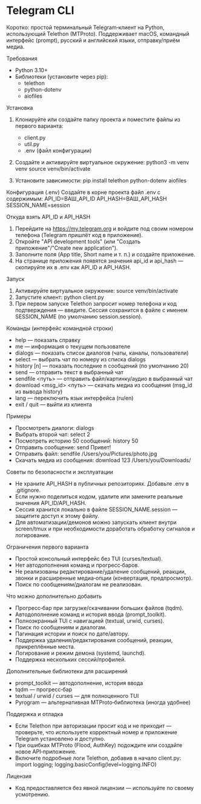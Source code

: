 # Telegram CLI

Коротко: простой терминальный Telegram‑клиент на Python, использующий Telethon (MTProto). Поддерживает macOS, командный интерфейс (prompt), русский и английский языки, отправку/приём медиа.

Требования
- Python 3.10+
- Библиотеки (установите через pip):
  - telethon
  - python-dotenv
  - aiofiles

Установка
1. Клонируйте или создайте папку проекта и поместите файлы из первого варианта:
   - client.py
   - util.py
   - .env (файл конфигурации)

2. Создайте и активируйте виртуальное окружение:
   python3 -m venv venv
   source venv/bin/activate

3. Установите зависимости:
   pip install telethon python-dotenv aiofiles

Конфигурация (.env)
Создайте в корне проекта файл .env с содержимым:
API_ID=ВАШ_API_ID
API_HASH=ВАШ_API_HASH
SESSION_NAME=session

Откуда взять API_ID и API_HASH
1. Перейдите на https://my.telegram.org и войдите под своим номером телефона (Telegram пришлёт код в приложение).
2. Откройте "API development tools" (или "Создать приложение"/"Create new application").
3. Заполните поля (App title, Short name и т. п.) и создайте приложение.
4. На странице приложения появятся значения api_id и api_hash — скопируйте их в .env как API_ID и API_HASH.

Запуск
1. Активируйте виртуальное окружение:
   source venv/bin/activate
2. Запустите клиент:
   python client.py
3. При первом запуске Telethon запросит номер телефона и код подтверждения — введите. Сессия сохранится в файле с именем SESSION_NAME (по умолчанию session.session).

Команды (интерфейс командной строки)
- help — показать справку
- me — информация о текущем пользователе
- dialogs — показать список диалогов (чаты, каналы, пользователи)
- select <num> — выбрать чат по номеру из списка dialogs
- history [n] — показать последние n сообщений (по умолчанию 20)
- send <text> — отправить текст в выбранный чат
- sendfile <путь> — отправить файл/картинку/аудио в выбранный чат
- download <msg_id> <путь> — скачать медиа из сообщения (msg_id из вывода history)
- lang — переключить язык интерфейса (ru/en)
- exit / quit — выйти из клиента

Примеры
- Просмотреть диалоги:
  dialogs
- Выбрать второй чат:
  select 2
- Посмотреть историю 50 сообщений:
  history 50
- Отправить сообщение:
  send Привет!
- Отправить файл:
  sendfile /Users/you/Pictures/photo.jpg
- Скачать медиа из сообщения:
  download 123 /Users/you/Downloads/

Советы по безопасности и эксплуатации
- Не храните API_HASH в публичных репозиториях. Добавьте .env в .gitignore.
- Если нужно поделиться кодом, удалите или замените реальные значения API_ID/API_HASH.
- Сессия хранится локально в файле SESSION_NAME.session — защитите доступ к этому файлу.
- Для автоматизации/демонов можно запускать клиент внутри screen/tmux и при необходимости доработать обработку сигналов и логирование.

Ограничения первого варианта
- Простой консольный интерфейс без TUI (curses/textual).
- Нет автодополнения команд и прогресс‑баров.
- Не реализованы редактирование/удаление сообщений, реакции, звонки и расширенные медиа‑опции (конвертация, предпросмотр).
- Поиск по сообщениям/диалогам не реализован.

Что можно дополнительно добавить
- Прогресс‑бар при загрузке/скачивании больших файлов (tqdm).
- Автодополнение команд и история ввода (prompt_toolkit).
- Полноэкранный TUI с навигацией (textual, urwid, curses).
- Поиск по сообщениям и диалогам.
- Пагинация истории и поиск по дате/автору.
- Поддержка удаления/редактирования сообщений, реакции, прикреплённые места.
- Логирование и режим демона (systemd, launchd).
- Поддержка нескольких сессий/профилей.

Дополнительные библиотеки для расширений
- prompt_toolkit — автодополнение, история ввода
- tqdm — прогресс‑бар
- textual / urwid / curses — для полноценного TUI
- Pyrogram — альтернативная MTProto‑библиотека (иногда удобнее)

Поддержка и отладка
- Если Telethon при авторизации просит код и не приходит — проверьте, что используете корректный номер и приложение Telegram установлено и доступно.
- При ошибках MTProto (Flood, AuthKey) подождите или создайте новое API‑приложение.
- Включите подробные логи Telethon, добавив в начало client.py:
  import logging; logging.basicConfig(level=logging.INFO)

Лицензия
- Код предоставляется без явной лицензии — используйте по своему усмотрению.